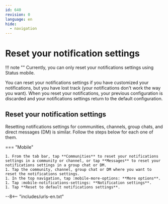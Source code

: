 ```yaml
---
id: 640
revision: 0
language: en
hide:
  - navigation
---
```


# Reset your notification settings

!!! note ""
    Currently, you can only reset your notifications settings using Status mobile.

You can reset your notifications settings if you have customized your notifications, but you have lost track (your notifications don't work the way you want). When you reset your notifications, your previous configuration is discarded and your notifications settings return to the default configuration.

## Reset your notification settings

Resetting notifications settings for communities, channels, group chats, and direct messages (DM) is similar. Follow the steps below for each one of them.

=== "Mobile"

    1. From the tab bar, tap **Communities** to reset your notifications settings in a community or channel, or tap **Messages** to reset your notifications settings in a group chat or DM.
    1. Tap the community, channel, group chat or DM where you want to reset the notifications settings.
    1. In the top navigation, tap :mobile-more-options: **More options**.
    1. Tap :mobile-notifications-settings: **Notification settings**. 
    1. Tap **Reset to default notifications settings**.

--8<-- "includes/urls-en.txt"
